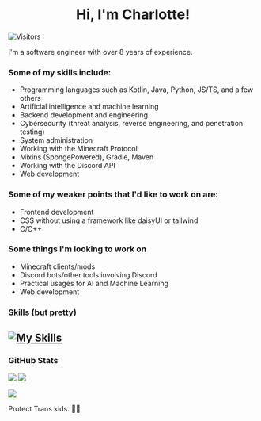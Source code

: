 <div align="center">
<h1>Hi, I'm Charlotte!</h1>
</div>

<!--![Visitors](https://komarev.com/ghpvc/?username=chaarlottte&color=F5A9B8)-->
![Visitors](https://visitcount.itsvg.in/api?id=chaarlottte&icon=7&color=6)

I'm a software engineer with over 8 years of experience.

### Some of my skills include:
- Programming languages such as Kotlin, Java, Python, JS/TS, and a few others
- Artificial intelligence and machine learning
- Backend development and engineering
- Cybersecurity (threat analysis, reverse engineering, and penetration testing)
- System administration
- Working with the Minecraft Protocol
- Mixins (SpongePowered), Gradle, Maven
- Working with the Discord API
- Web development

### Some of my weaker points that I'd like to work on are:
- Frontend development
- CSS without using a framework like daisyUI or tailwind
- C/C++

### Some things I'm looking to work on
- Minecraft clients/mods
- Discord bots/other tools involving Discord
- Practical usages for AI and Machine Learning
- Web development

### Skills (but pretty)
[![My Skills](https://skillicons.dev/icons?i=selenium,discord,bots,html,js,ts,svelte,nodejs,java,kotlin,bash,md,py,tensorflow,pytorch,vscode,idea,vim,cloudflare,linux,mysql&perline=7)](https://skillicons.dev)
---

### GitHub Stats
![](https://github-readme-stats.vercel.app/api?username=chaarlottte&theme=blueberry&hide_border=false&include_all_commits=true&count_private=true)
![](https://github-readme-streak-stats.herokuapp.com/?user=chaarlottte&theme=blueberry&hide_border=false)
<!--![](https://github-readme-stats.vercel.app/api/top-langs/?username=chaarlottte&theme=blueberry&hide_border=false&include_all_commits=true&count_private=true&layout=compact)--->
![](https://github-profile-trophy.vercel.app/?username=chaarlottte&theme=discord&no-frame=false&no-bg=false&margin-w=4)

<!--[![](https://visitcount.itsvg.in/api?id=chaarlottte&icon=7&color=6)](https://visitcount.itsvg.in)-->

Protect Trans kids. 🏳️‍⚧️
